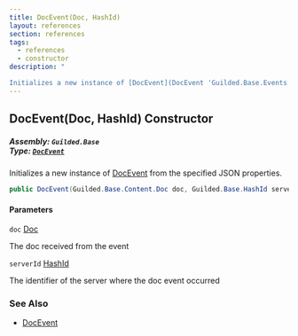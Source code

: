 ```yaml
---
title: DocEvent(Doc, HashId)
layout: references
section: references
tags:
  - references
  - constructor
description: "

Initializes a new instance of [DocEvent](DocEvent 'Guilded.Base.Events.DocEvent') from the specified JSON properties."
---
```


## DocEvent(Doc, HashId) Constructor
##### **Assembly:** `Guilded.Base`<br/>**Type:** [`DocEvent`](DocEvent 'Guilded.Base.Events.DocEvent')

Initializes a new instance of [DocEvent](DocEvent 'Guilded.Base.Events.DocEvent') from the specified JSON properties.

```csharp
public DocEvent(Guilded.Base.Content.Doc doc, Guilded.Base.HashId serverId);
```
#### Parameters

<a name='Guilded.Base.Events.DocEvent.DocEvent(Guilded.Base.Content.Doc,Guilded.Base.HashId).doc'></a>

`doc` [Doc](Doc 'Guilded.Base.Content.Doc')

The doc received from the event

<a name='Guilded.Base.Events.DocEvent.DocEvent(Guilded.Base.Content.Doc,Guilded.Base.HashId).serverId'></a>

`serverId` [HashId](HashId 'Guilded.Base.HashId')

The identifier of the server where the doc event occurred

### See Also
- [DocEvent](DocEvent 'Guilded.Base.Events.DocEvent')